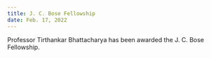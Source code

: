 ```yaml
---
title: J. C. Bose Fellowship
date: Feb. 17, 2022
---
```


Professor Tirthankar Bhattacharya has been awarded the J. C. Bose Fellowship.
